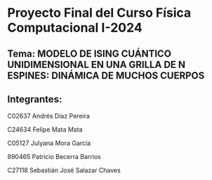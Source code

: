 # Proyecto Final del Curso Física Computacional I-2024

## Tema: MODELO DE ISING CUÁNTICO UNIDIMENSIONAL EN UNA GRILLA DE N ESPINES: DINÁMICA DE MUCHOS CUERPOS

## Integrantes: 
C02637 Andrés Díaz Pereira 

C24634 Felipe Mata Mata

C05127 Julyana Mora García

890465 Patricio Becerra Barrios

C27118 Sebastián José Salazar Chaves
